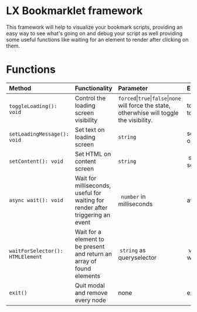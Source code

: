 # LX Bookmarklet framework
This framework will help to visualize your bookmark scripts, providing an easy way to see what's going on and debug your script as well providing some useful functions like waiting for an element to render after clicking on them.

# Functions
| Method | Functionality | Parameter | Example |
| :-- | :-- | :-- | :-- |
| `toggleLoading(): void` | Control the loading screen visibility | `forced`\|`true`\|`false`\|`none` will force the state, otherwhise will toggle the visibility. | toggleloading(true) -> hide content to show a loading logo.|
| `setLoadingMessage(): void` | Set text on loading screen | `string` | setLoadingMessage('Fetching object');
| `setContent(): void` | Set HTML on content screen | `string` | setContent('Fetch successful'); or setContent('<span> Success!</span>') |
| `async wait(): void` | Wait for milliseconds, useful for waiting for render after triggering an event |` number` in milliseconds | await wait(3000); |
| `waitForSelector(): HTMLElement` | Wait for a element to be present and return an array of found elements | `string` as queryselector | var el = await waitingForSelector('#myElementId') |
| `exit()` | Quit modal and remove every node | none | exit() |